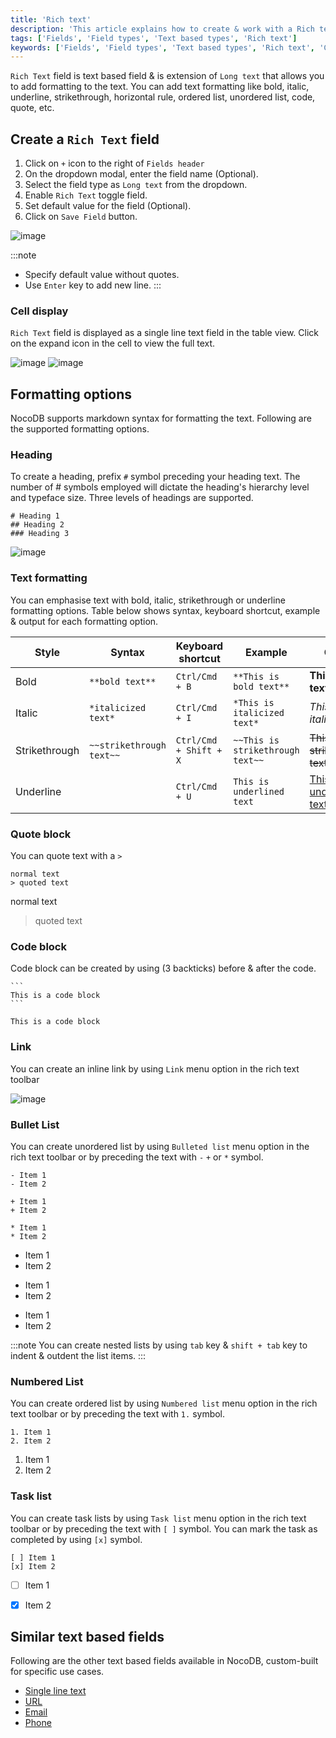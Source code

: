 ```yaml
---
title: 'Rich text'
description: 'This article explains how to create & work with a Rich text field.'
tags: ['Fields', 'Field types', 'Text based types', 'Rich text']
keywords: ['Fields', 'Field types', 'Text based types', 'Rich text', 'Create rich text field']
---
```



`Rich Text` field is text based field & is extension of `Long text` that allows you to add formatting to the text. You can add text formatting like bold, italic, underline, strikethrough, horizontal rule, ordered list, unordered list, code, quote, etc.

## Create a `Rich Text` field
1. Click on `+` icon to the right of `Fields header`
2. On the dropdown modal, enter the field name (Optional).
3. Select the field type as `Long text` from the dropdown.
4. Enable `Rich Text` toggle field.
5. Set default value for the field (Optional).
6. Click on `Save Field` button.

![image](/img/v2/fields/types/richtext.png)

:::note
- Specify default value without quotes.
- Use `Enter` key to add new line.
:::

### Cell display
`Rich Text` field is displayed as a single line text field in the table view. Click on the expand icon in the cell to view the full text.

![image](/img/v2/fields/long-text-expand.png)
![image](/img/v2/fields/long-text-expand-2.png)


## Formatting options
NocoDB supports markdown syntax for formatting the text. Following are the supported formatting options.

### Heading
To create a heading, prefix `#` symbol preceding your heading text. The number of # symbols employed will dictate the heading's hierarchy level and typeface size. Three levels of headings are supported.

```
# Heading 1
## Heading 2
### Heading 3
```

![image](/img/v2/fields/types/richtext-heading.png)

### Text formatting
You can emphasise text with bold, italic, strikethrough or underline formatting options. Table below shows syntax, keyboard shortcut, example & output for each formatting option.

| Style | Syntax | Keyboard shortcut | Example | Output |
| --- | --- | --- | --- | --- |
| Bold | `**bold text**` | `Ctrl/Cmd + B` | `**This is bold text**` | **This is bold text** |
| Italic | `*italicized text*` | `Ctrl/Cmd + I` | `*This is italicized text*` | *This is italicized text* |
| Strikethrough | `~~strikethrough text~~` | `Ctrl/Cmd + Shift + X` | `~~This is strikethrough text~~` | ~~This is strikethrough text~~ |
| Underline |  | `Ctrl/Cmd + U` | `This is underlined text` | <u>This is underlined text</u> |

### Quote block
You can quote text with a `>`

```
normal text
> quoted text
```

normal text
> quoted text

### Code block
Code block can be created by using (3 backticks) before & after the code. 
````
```
This is a code block
```
````

```
This is a code block
```

### Link
You can create an inline link by using `Link` menu option in the rich text toolbar

![image](/img/v2/fields/types/richtext-links.png)

### Bullet List
You can create unordered list by using `Bulleted list` menu option in the rich text toolbar or by preceding the text with `-` `+` or `*` symbol.
```
- Item 1
- Item 2

+ Item 1
+ Item 2

* Item 1
* Item 2
```

- Item 1
- Item 2

+ Item 1
+ Item 2

* Item 1
* Item 2

:::note
You can create nested lists by using `tab` key & `shift + tab` key to indent & outdent the list items.
:::

### Numbered List
You can create ordered list by using `Numbered list` menu option in the rich text toolbar or by preceding the text with `1.` symbol.
```
1. Item 1
2. Item 2
```
1. Item 1
2. Item 2

### Task list
You can create task lists by using `Task list` menu option in the rich text toolbar or by preceding the text with `[ ]` symbol. You can mark the task as completed by using `[x]` symbol.
```
[ ] Item 1
[x] Item 2
```
- [ ] Item 1
- [x] Item 2


## Similar text based fields
Following are the other text based fields available in NocoDB, custom-built for specific use cases.
- [Single line text](010.single-line-text.md)
- [URL](050.url.md)
- [Email](030.email.md)
- [Phone](040.phonenumber.md)


